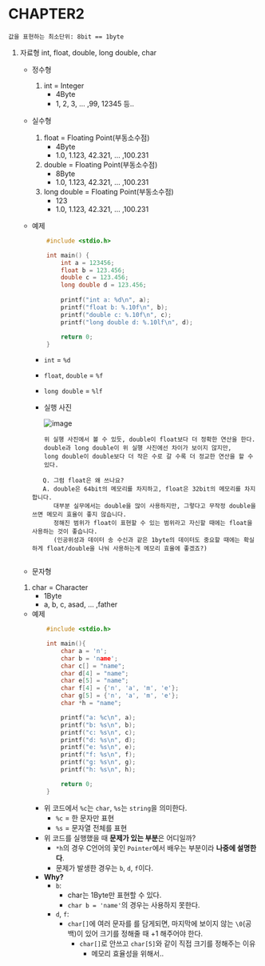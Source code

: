 # CHAPTER2

```값을 표현하는 최소단위: 8bit == 1byte```

1. 자료형 int, float, double, long double, char
    - 정수형
      1) int = Integer
          - 4Byte
          - 1, 2, 3, ... ,99, 12345 등..
    - 실수형
      1) float = Floating Point(부동소수점)
          - 4Byte
          - 1.0, 1.123, 42.321, ... ,100.231
      2) double = Floating Point(부동소수점)
          - 8Byte
          - 1.0, 1.123, 42.321, ... ,100.231
      3) long double = Floating Point(부동소수점)
          - 123
          - 1.0, 1.123, 42.321, ... ,100.231
    - 예제
      ``` c
          #include <stdio.h>

          int main() {
              int a = 123456;
              float b = 123.456;
              double c = 123.456;
              long double d = 123.456;
  
              printf("int a: %d\n", a);
              printf("float b: %.10f\n", b);
              printf("double c: %.10f\n", c);
              printf("long double d: %.10lf\n", d);
  
              return 0;
          }
      ```
       - `int` = `%d`
       - `float`, `double` = `%f`
       - `long double` = `%lf`
       - 실행 사진
         
         ![image](https://user-images.githubusercontent.com/83276163/158315210-cbffd68c-db81-4692-bb85-a3b0a8cc2794.png)

         ```
         위 실행 사진에서 볼 수 있듯, double이 float보다 더 정확한 연산을 한다.
         double과 long double이 위 실행 사진에선 차이가 보이지 않지만,
         long double이 double보다 더 작은 수로 갈 수록 더 정교한 연산을 할 수 있다.
         ```     
      ```
         Q. 그럼 float은 왜 쓰나요?
         A. double은 64bit의 메모리를 차지하고, float은 32bit의 메모리를 차지합니다.
            대부분 실무에서는 double을 많이 사용하지만, 그렇다고 무작정 double을 쓰면 메모리 효율이 좋지 않습니다.
            정해진 범위가 float이 표현할 수 있는 범위라고 자신할 때에는 float을 사용하는 것이 좋습니다.
            (인공위성과 데이터 송 수신과 같은 1byte의 데이터도 중요할 때에는 확실하게 float/double을 나눠 사용하는게 메모리 효율에 좋겠죠?)
            
      ```
    
     - 문자형
      1) char = Character
          - 1Byte
          - a, b, c, asad, ... ,father
     - 예제
       ``` c
           #include <stdio.h>

           int main(){
               char a = 'n';
               char b = 'name';
               char c[] = "name";
               char d[4] = "name";
               char e[5] = "name";
               char f[4] = {'n', 'a', 'm', 'e'};
               char g[5] = {'n', 'a', 'm', 'e'};
               char *h = "name";

               printf("a: %c\n", a);
               printf("b: %s\n", b);
               printf("c: %s\n", c);
               printf("d: %s\n", d);
               printf("e: %s\n", e);
               printf("f: %s\n", f);
               printf("g: %s\n", g);
               printf("h: %s\n", h);

               return 0;
           }
       ```
       - 위 코드에서 `%c`는 `char`, `%s`는 `string`을 의미한다.
         - `%c` = 한 문자만 표현
         - `%s` = 문자열 전체를 표현
       - 위 코드를 실행했을 때 **문제가 있는 부분**은 어디일까?
         - `*h`의 경우 C언어의 꽃인 `Pointer`에서 배우는 부분이라 **나중에 설명한다**.
         - 문제가 발생한 경우는 `b`, `d`, `f`이다.
       - __Why?__
         - `b`:
           - char는 1Byte만 표현할 수 있다.
           - `char b = 'name'`의 경우는 사용하지 못한다.
         - `d`, `f`:
           - `char[]`에 여러 문자를 를 담게되면, 마지막에 보이지 않는 `\0`(공백)이 있어 크기를 정해줄 때 +1 해주어야 한다.
             - `char[]`로 안쓰고 `char[5]`와 같이 직접 크기를 정해주는 이유
               - 메모리 효율성을 위해서..
